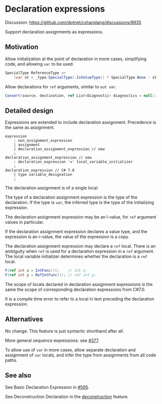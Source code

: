 # Declaration expressions

Discussion: https://github.com/dotnet/csharplang/discussions/8935

Support declaration assignments as expressions.

## Motivation
[motivation]: #motivation

Allow initialization at the point of declaration in more cases, simplifying code, and allowing `var` to be used.

```csharp
SpecialType ReferenceType =>
    (var st = _type.SpecialType).IsValueType() ? SpecialType.None : st;
```

Allow declarations for `ref` arguments, similar to `out var`.

```csharp
Convert(source, destination, ref List<Diagnostic> diagnostics = null);
```

## Detailed design
[design]: #detailed-design

Expressions are extended to include declaration assignment. Precedence is the same as assignment.

```antlr
expression
    : non_assignment_expression
    | assignment
    | declaration_assignment_expression // new
    ;
declaration_assignment_expression // new
    : declaration_expression '=' local_variable_initializer
    ;
declaration_expression // C# 7.0
    | type variable_designation
    ;
```

The declaration assignment is of a single local.

The type of a declaration assignment expression is the type of the declaration.
If the type is `var`, the inferred type is the type of the initializing expression. 

The declaration assignment expression may be an l-value, for `ref` argument values in particular.

If the declaration assignment expression declares a value type, and the expression is an r-value, the value of
the expression is a copy.

The declaration assignment expression may declare a `ref` local.
There is an ambiguity when `ref` is used for a declaration expression in a `ref` argument.
The local variable initializer determines whether the declaration is a `ref` local.

```csharp
F(ref int x = IntFunc());    // int x;
F(ref int y = RefIntFunc()); // ref int y;
```

The scope of locals declared in declaration assignment expressions is the same the scope of corresponding declaration expressions from C#7.0.

It is a compile time error to refer to a local in text preceding the declaration expression.

## Alternatives
[alternatives]: #alternatives
No change. This feature is just syntactic shorthand after all.

More general sequence expressions: see [#377](https://github.com/dotnet/csharplang/issues/377).

To allow use of `var` in more cases, allow separate declaration and assignment of `var` locals,
and infer the type from assignments from all code paths.

## See also
[see-also]: #see-also
See Basic Declaration Expression in [#595](https://github.com/dotnet/csharplang/issues/595).

See Deconstruction Declaration in the [deconstruction](https://github.com/dotnet/roslyn/blob/master/docs/features/deconstruction.md) feature.
